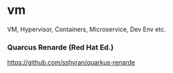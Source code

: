 # vm
VM, Hypervisor, Containers, Microservice, Dev Env  etc.



### Quarcus Renarde (Red Hat Ed.)
https://github.com/sshyran/quarkus-renarde


